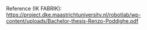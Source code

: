 Reference (IK FABRIK):
https://project.dke.maastrichtuniversity.nl/robotlab/wp-content/uploads/Bachelor-thesis-Renzo-Poddighe.pdf